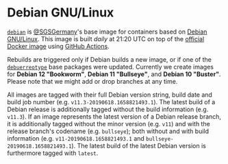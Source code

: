Debian GNU/Linux
================

[`debian`](https://ghcr.io/sgsgermany/debian) is [@SGSGermany](https://github.com/SGSGermany)'s base image for containers based on [Debian GNU/Linux](https://www.debian.org/). This image is built *daily* at 21:20 UTC on top of the [official Docker image](https://hub.docker.com/_/debian) using [GitHub Actions](https://github.com/SGSGermany/debian/actions/workflows/container-publish.yml).

Rebuilds are triggered only if Debian builds a new image, or if one of the [`debuerreotype`](https://github.com/debuerreotype/debuerreotype) base packages were updated. Currently we create images for **Debian 12 "Bookworm"**, **Debian 11 "Bullseye"**, and **Debian 10 "Buster"**. Please note that we might add or drop branches at any time.

All images are tagged with their full Debian version string, build date and build job number (e.g. `v11.3-20190618.1658821493.1`). The latest build of a Debian release is additionally tagged without the build information (e.g. `v11.3`). If an image represents the latest version of a Debian release branch, it is additionally tagged without the minor version (e.g. `v11`) and with the release branch's codename (e.g. `bullseye`); both without and with build information (e.g. `v11-20190618.1658821493.1` and  `bullseye-20190618.1658821493.1`). The latest build of the latest Debian version is furthermore tagged with `latest`.
